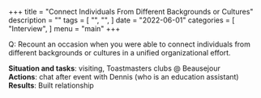 +++
title = "Connect Individuals From Different Backgrounds or Cultures"
description = ""
tags = [
    "",
    "",
]
date = "2022-06-01"
categories = [
    "Interview",
]
menu = "main"
+++

Q: Recount an occasion when you were able to connect individuals from different backgrounds or cultures in a unified organizational effort.

**Situation and tasks**: visiting, Toastmasters clubs @ Beausejour  
**Actions**: chat after event with Dennis (who is an education assistant)  
**Results**: Built relationship  